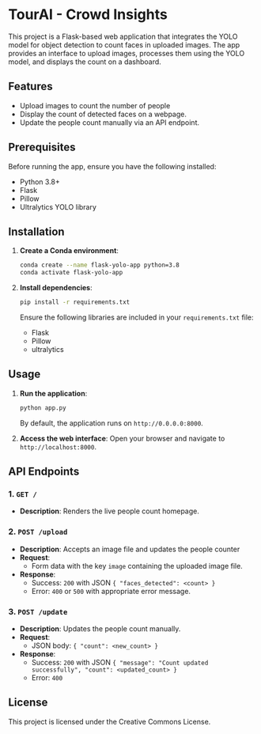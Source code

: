 # TourAI - Crowd Insights

This project is a Flask-based web application that integrates the YOLO model for object detection to count faces in uploaded images. The app provides an interface to upload images, processes them using the YOLO model, and displays the count on a dashboard.

## Features
- Upload images to count the number of people
- Display the count of detected faces on a webpage.
- Update the people count manually via an API endpoint.

## Prerequisites
Before running the app, ensure you have the following installed:

- Python 3.8+
- Flask
- Pillow
- Ultralytics YOLO library

## Installation

1. **Create a Conda environment**:
   ```bash
   conda create --name flask-yolo-app python=3.8
   conda activate flask-yolo-app
   ```

2. **Install dependencies**:
   ```bash
   pip install -r requirements.txt
   ```
   Ensure the following libraries are included in your `requirements.txt` file:
   - Flask
   - Pillow
   - ultralytics

## Usage

1. **Run the application**:
   ```bash
   python app.py
   ```
   By default, the application runs on `http://0.0.0.0:8000`.

2. **Access the web interface**:
   Open your browser and navigate to `http://localhost:8000`.

## API Endpoints

### 1. `GET /`
- **Description**: Renders the live people count homepage.

### 2. `POST /upload`
- **Description**: Accepts an image file and updates the people counter
- **Request**:
  - Form data with the key `image` containing the uploaded image file.
- **Response**:
  - Success: `200` with JSON `{ "faces_detected": <count> }`
  - Error: `400` or `500` with appropriate error message.

### 3. `POST /update`
- **Description**: Updates the people count manually.
- **Request**:
  - JSON body: `{ "count": <new_count> }`
- **Response**:
  - Success: `200` with JSON `{ "message": "Count updated successfully", "count": <updated_count> }`
  - Error: `400`

## License
This project is licensed under the Creative Commons License.